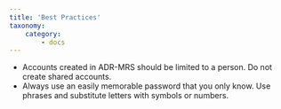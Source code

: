 ```yaml
---
title: 'Best Practices'
taxonomy:
    category:
        - docs
---
```


* Accounts created in ADR-MRS should be limited to a person. Do not create shared accounts.</br>
* Always use an easily memorable password that you only know. Use phrases and substitute letters with symbols or numbers.